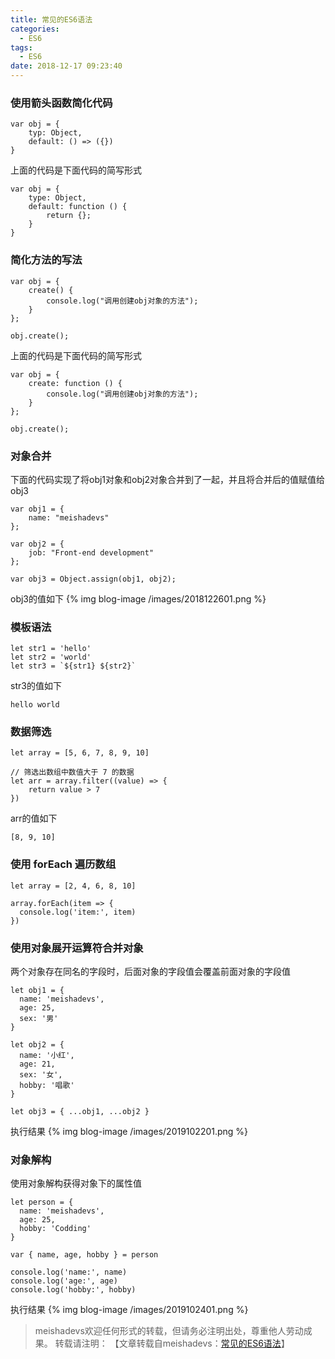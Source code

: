 ```yaml
---
title: 常见的ES6语法
categories:
  - ES6
tags:
  - ES6
date: 2018-12-17 09:23:40
---
```


<!--more-->

### 使用箭头函数简化代码

	var obj = {
		typ: Object,
		default: () => ({})
	}
	
上面的代码是下面代码的简写形式

	var obj = {
		type: Object,
		default: function () {
			return {};
		}
	}


### 简化方法的写法

	var obj = {
		create() {
			console.log("调用创建obj对象的方法");
		}
	};

	obj.create();

上面的代码是下面代码的简写形式

	var obj = {
		create: function () {
			console.log("调用创建obj对象的方法");
		}
	};

	obj.create();
	
### 对象合并

下面的代码实现了将obj1对象和obj2对象合并到了一起，并且将合并后的值赋值给obj3

	var obj1 = {
		name: "meishadevs"
	};

	var obj2 = {
		job: "Front-end development"
	};

	var obj3 = Object.assign(obj1, obj2);
	
obj3的值如下
{% img blog-image /images/2018122601.png %}

### 模板语法

	let str1 = 'hello'
    let str2 = 'world'
    let str3 = `${str1} ${str2}`
	
str3的值如下

	hello world
	
### 数据筛选

	let array = [5, 6, 7, 8, 9, 10]

	// 筛选出数组中数值大于 7 的数据
	let arr = array.filter((value) => {
		return value > 7
	})
	
arr的值如下

	[8, 9, 10]
	
### 使用 forEach 遍历数组

	let array = [2, 4, 6, 8, 10]

	array.forEach(item => {
	  console.log('item:', item)
	})
	
### 使用对象展开运算符合并对象

两个对象存在同名的字段时，后面对象的字段值会覆盖前面对象的字段值

	let obj1 = {
	  name: 'meishadevs',
	  age: 25,
	  sex: '男'
	}

	let obj2 = {
	  name: '小红',
	  age: 21,
	  sex: '女',
	  hobby: '唱歌'
	}

	let obj3 = { ...obj1, ...obj2 }

执行结果
{% img blog-image /images/2019102201.png %}

### 对象解构

使用对象解构获得对象下的属性值

	let person = {
	  name: 'meishadevs',
	  age: 25,
	  hobby: 'Codding'
	}

	var { name, age, hobby } = person

	console.log('name:', name)
	console.log('age:', age)
	console.log('hobby:', hobby)
	
执行结果
{% img blog-image /images/2019102401.png %}



> meishadevs欢迎任何形式的转载，但请务必注明出处，尊重他人劳动成果。
转载请注明： 【文章转载自meishadevs：[常见的ES6语法](http://meishadevs.coding.me/blog/%E5%B8%B8%E8%A7%81%E7%9A%84ES6%E8%AF%AD%E6%B3%95/)】